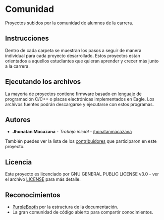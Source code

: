 # Comunidad

Proyectos subidos por la comunidad de alumnos de la carrera.

## Instrucciones

Dentro de cada carpeta se muestran los pasos a seguir de manera individual para cada proyecto desarrollado. Estos proyectos estan orientados a aquellos estudiantes que quieran aprender y crecer más junto a la carrera.


## Ejecutando los archivos

La mayoría de proyectos contiene firmware basado en lenguaje de programación C/C++ o placas electrónicas implementados en Eagle. Los archivos fuentes podrán descargarse y ejecutarse con estos programas.


## Autores

* **Jhonatan Macazana** - *Trabajo inicial* - [jhonatanmacazana](https://github.com/jhonatanmacazana)

También puedes ver la lista de los [contribuidores](https://github.com/your/project/contributors) que participaron en este proyecto.

## Licencia

Este proyecto es licenciado por GNU GENERAL PUBLIC LICENSE v3.0 - ver el archivo [LICENSE](LICENSE) para más detalle.

## Reconocimientos

* [PurpleBooth](https://gist.github.com/PurpleBooth) por la estructura de la documentación.
* La gran comunidad de código abierto para compartir conocimientos.
